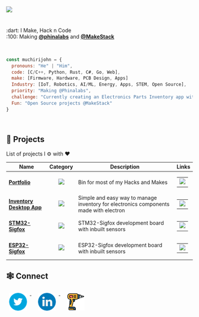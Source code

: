 <h2 align="left">
  <img src="https://readme-typing-svg.herokuapp.com/?lines=Hey+There!+👋;Here's+muchiri+john..;Nice+to+meet+you!&center=false&size=30">
</h2>
<p align="left">
  <br>:dart: I Make, Hack n Code
  <br>:100: Making <a href="https://github.com/phinalabs"><b>@phinalabs</b></a> and <a href="https://makestack.phinalabs.com"><b>@MakeStack</b></a>
</p>
<br>
<p>
  
  ```javascript
  const muchirijohn = {
    pronouns: "He" | "Him",
    code: [C/C++, Python, Rust, C#, Go, Web],
    make: [Firmware, Hardware, PCB Design, Apps]
    Industry: [IoT, Robotics, AI/ML, Energy, Apps, STEM, Open Source],
    priority: "Making @Phinalabs",
    challenge: "Currently creating an Electronics Parts Inventory app with NodeJs+Electron+Semantics UI+SQlite",
    Fun: "Open Source projects @MakeStack"
  }
  ```
  <br>
</p>
<!--
<h2>Stats</h2>
<br>
<p align="left">
    <img src="https://activity-graph.herokuapp.com/graph?username=muchirijohn&theme=dracula&bg_color=00000000&color=878787&line=4c8ed9&point=00000000&area=true&hide_border=true" />     <br><br>
  <img width="48%" src="https://github-readme-stats.vercel.app/api?username=muchirijohn&custom_title=In+Data+We+Trust&show_icons=true&hide_border=true&count_private=true&bg_color=00000000&title_color=58a6fe&text_color=878787&icon_color=58a6fe&cache_seconds=1800" />
<img width="48%" src="https://github-readme-streak-stats.herokuapp.com/?user=muchirijohn&background=00000000&hide_border=true&stroke=878787&ring=4c8ed9&fire=4c8ed9&currStreakNum=878787&sideNums=878787&currStreakLabel=878787&sideLabels=878787&dates=878787" /><br></br>
</p>
-->

## 🤖 **Projects**

List of projects I ⚙️ with ❤️

| Name | Category | Description | Links |
| --- | :---: | --- | --- |
| <a href="https://github.com/phinalabs"><b>Portfolio</b></a> | [![](https://img.shields.io/badge/💻-%20Portfolio-informational?style=flat&logoColor=white&color=3498db)](https://github.com/phinalabs) | Bin for most of my Hacks and Makes | <table><tr><td> [![](https://img.shields.io/badge/-🌎-informational?style=flat&logoColor=black&color=white)](https://github.com/phinalabs)  </td></tr></table> |
| <a href="https://github.com/muchirijohn/inventory"><b>Inventory Desktop App</b></a> | [![](https://img.shields.io/badge/📦-%20Tools-informational?style=flat&logoColor=white&color=9b59b6)]() |  Simple and easy way to manage inventory for electronics components made with electron| <table><tr><td> [![](https://img.shields.io/badge/--informational?style=flat&logo=github&logoColor=black&color=white)](https://github.com/muchirijohn/inventory) </td></tr></table> |
| <a href="https://github.com/warefab/Konnect-STM32-Sigfox"><b>STM32-Sigfox</b></a> | [![](https://img.shields.io/badge/🤖-%20IoT-informational?style=flat&logoColor=white&color=03a9fc)]() | STM32-Sigfox development board with inbuilt sensors| <table><tr><td> [![](https://img.shields.io/badge/--informational?style=flat&logo=github&logoColor=black&color=white)](https://github.com/warefab/Konnect-STM32-Sigfox) </td></tr></table> |
| <a href="https://github.com/warefab/Konnect-ESP32-Sigfox"><b>ESP32-Sigfox</b></a> | [![](https://img.shields.io/badge/🤖-%20IoT-informational?style=flat&logoColor=white&color=03a9fc)]() | ESP32-Sigfox development board with inbuilt sensors| <table><tr><td> [![](https://img.shields.io/badge/--informational?style=flat&logo=github&logoColor=black&color=white)](https://github.com/warefab/Konnect-ESP32-Sigfox) </td></tr></table> |

<!--
## 💻 Most used Languages 
 
[![Top Langs](https://github-readme-stats.vercel.app/api/top-langs/?username=muchirijohn&layout=compact&theme=tokyonight)](https://github.com/anuraghazra/github-readme-stats)
-->
## 🕸️ Connect
<p align="left">
  <a href="https://twitter.com/muchiri15john" style="margin-right: 10px">
  <img width="48px" src="https://github.com/muchirijohn/muchirijohn/blob/main/social/twitter.png" alt="Twitter" style="vertical-align:top; margin:8px" />
  </a>
  <a href="https://linkedin.com/in/muchirijohn" style="margin-right: 10px">
  <img width="48px" src="https://github.com/muchirijohn/muchirijohn/blob/main/social/linkedin.png" alt="Linkedin" style="vertical-align:top; margin:8px" />
  </a>
  <!--
  <a href="https://instagram.com/muchirijohn">
  <img src="https://raw.githubusercontent.com/klaasnicolaas/ColoredBadges/prod/svg/social/instagram.svg" alt="Instagram" style="vertical-align:top; margin:4px">
  </a>-->
  <a href="https:makestack.phinalabs.com" style="margin-right: 10px">
  <img width="48px" src="https://github.com/muchirijohn/muchirijohn/blob/main/social/drill.png" alt="GMail" style="vertical-align:top; margin:8px" />
  </a>
</p>

